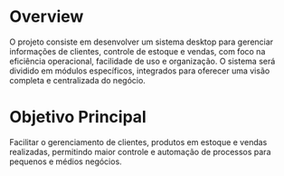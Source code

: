 # Overview

O projeto consiste em desenvolver um sistema desktop para gerenciar informações de clientes, controle de estoque e vendas, com foco na eficiência operacional, facilidade de uso e organização. O sistema será dividido em módulos específicos, integrados para oferecer uma visão completa e centralizada do negócio.

# Objetivo Principal

Facilitar o gerenciamento de clientes, produtos em estoque e vendas realizadas, permitindo maior controle e automação de processos para pequenos e médios negócios.
